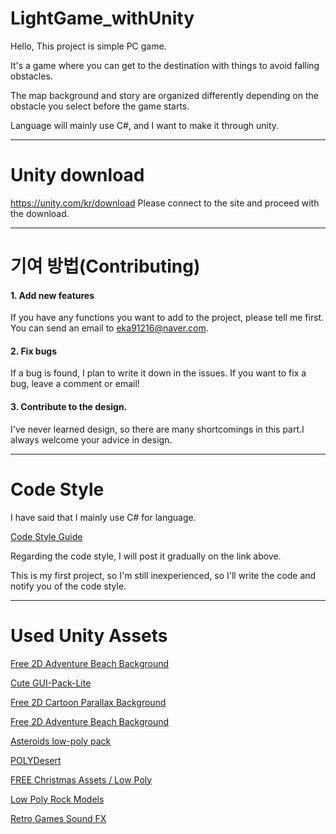 # LightGame_withUnity
Hello, This project is simple PC game.

It's a game where you can get to the destination with things to avoid falling obstacles.

The map background and story are organized differently depending on the obstacle you select before the game starts.

Language will mainly use C#, and I want to make it through unity.

-------------
# Unity download

https://unity.com/kr/download Please connect to the site and proceed with the download.

-------------
# 기여 방법(Contributing)  
#### 1. Add new features
  If you have any functions you want to add to the project, please tell me first. You can send an email to eka91216@naver.com.
  
#### 2. Fix bugs
  If a bug is found, I plan to write it down in the issues. If you want to fix a bug, leave a comment or email!

#### 3. Contribute to the design.
  I've never learned design, so there are many shortcomings in this part.I always welcome your advice in design.

-------------
# Code Style

I have said that I mainly use C# for language. 

[Code Style Guide](https://github.com/eka91216/LightGame_withUnity/blob/main/CODESTYLE.md)

Regarding the code style, I will post it gradually on the link above.

This is my first project, so I'm still inexperienced, so I'll write the code and notify you of the code style.

-------------
# Used Unity Assets
[Free 2D Adventure Beach Background](https://assetstore.unity.com/packages/2d/environments/free-2d-adventure-beach-background-82090)


[Cute GUI-Pack-Lite](https://assetstore.unity.com/packages/2d/gui/icons/cute-gui-pack-lite-202389)


[Free 2D Cartoon Parallax Background](https://assetstore.unity.com/packages/2d/environments/free-2d-cartoon-parallax-background-205812)


[Free 2D Adventure Beach Background](https://assetstore.unity.com/packages/2d/environments/free-2d-adventure-beach-background-82090)


[Asteroids low-poly pack](https://assetstore.unity.com/packages/3d/environments/sci-fi/asteroids-low-poly-pack-142164)


[POLYDesert](https://assetstore.unity.com/packages/3d/environments/landscapes/polydesert-107196)


[FREE Christmas Assets / Low Poly](https://assetstore.unity.com/packages/3d/props/free-christmas-assets-low-poly-13102)


[Low Poly Rock Models](https://assetstore.unity.com/packages/3d/environments/low-poly-rock-models-119245)


[Retro Games Sound FX](https://assetstore.unity.com/packages/audio/sound-fx/retro-games-sound-fx-27280)
